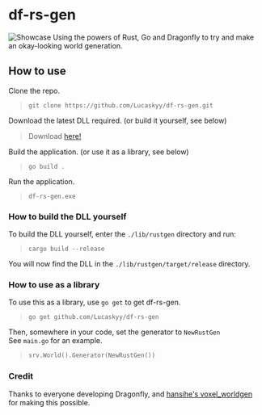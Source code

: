 # df-rs-gen

![Showcase](https://elon.is-from.space/r/kusshugr69a.jpg "Showcase")
Using the powers of Rust, Go and Dragonfly to try and make an okay-looking world generation.<br>

## How to use
Clone the repo.
> `git clone https://github.com/Lucaskyy/df-rs-gen.git`

Download the latest DLL required. (or build it yourself, see below)
> Download [here!](https://nightly.link/Lucaskyy/df-rs-gen/workflows/build/master/rustgen-lib.zip)

Build the application. (or use it as a library, see below)
> `go build .`

Run the application.
> `df-rs-gen.exe`

### How to build the DLL yourself
To build the DLL yourself, enter the `./lib/rustgen` directory and run:
> `cargo build --release`

You will now find the DLL in the `./lib/rustgen/target/release` directory.

### How to use as a library

To use this as a library, use `go get` to get df-rs-gen.
> `go get github.com/Lucaskyy/df-rs-gen`

Then, somewhere in your code, set the generator to `NewRustGen`<br>
See `main.go` for an example.
> ```go
> srv.World().Generator(NewRustGen())
> ```

### Credit
Thanks to everyone developing Dragonfly, and [hansihe's voxel_worldgen](https://github.com/hansihe/voxel_worldgen) for making this possible.
